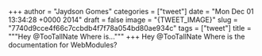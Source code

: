 
+++
author = "Jaydson Gomes"
categories = ["tweet"]
date = "Mon Dec 01 13:34:28 +0000 2014"
draft = false
image = "{TWEET_IMAGE}"
slug = "7740d9cce4f66c7ccbdb4f7f78a054bd80ae934c"
tags = ["tweet"]
title = """Hey @TooTallNate Where is..."""
+++
Hey @TooTallNate Where is the documentation for WebModules?
